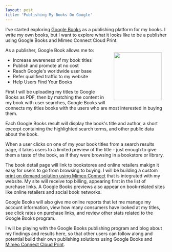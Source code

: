 ```yaml
---
layout: post
title: 'Publishing My Books On Google'
---
```

I've started exploring <a title="Google Books" href="http://books.google.com/">Google Books</a> as a publishing platform for my books. I write my own books, but I want to explore what it looks like to be a publisher using Google Books and Mimeo Connect Cloud Print.<p></p>
<span>As a publisher, Google Book allows me to:</span><img style="padding: 15px;" src="http://kinlane-productions.s3.amazonaws.com/google/google-books-logo.jpg" alt="" width="150" align="right" />
<ul class="blue">
	<li>Increase awareness of my book titles</li>
	<li>Publish and promote at no cost</li>
	<li>Reach Google's worldwide user base</li>
	<li>Refer qualified traffic to my website</li>
	<li>Help Users Find Your Books</li>
</ul>
<span>First I will be uploading my titles to Google Books as PDF, then by matching the content in my book with user searches, Google Books will connects my titles books with the users who are most interested in buying them.</span><p></p>
<span>Each Google Books result will display the book's title and author, a short excerpt containing the highlighted search terms, and other public data about the book.</span><p></p>
<span>When a user clicks on one of my your book titles from a search results page, it takes users to a limited preview of the title - just enough to give them a taste of the book, as if they were browsing in a bookstore or library.</span><p></p>
<span>The book detail page will link to bookstores and online retailers makign it easy for users to go from browsing to buying. I will be building a custom <a title="print on demand solution using Mimeo Connect" href="http://developer.mimeo.com">print on demand solution using Mimeo Connect</a> that is integrated with my website. My site will receive top billing, appearing first in the list of purchase links. A Google Books previews also appear on book-related sites like online retailers and social book networks.</span><p></p>
<span>Google Books will also give me online reports that let me manage my account information, view how many consumers have looked at my titles, see click rates on purchase links, and review other stats related to the Google Books program.</span><p></p>
<span>I will be playing with the Google Books publishing program and blog about my findings and results here, so that other users can follow along and potential build their own publishing solutions using Google Books and <a title="Mimeo Connect Cloud Print" href="http://developer.mimeo.com">Mimeo Connect Cloud Print</a>.</span>